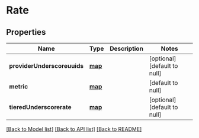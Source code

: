 # Rate

## Properties
Name | Type | Description | Notes
------------ | ------------- | ------------- | -------------
**providerUnderscoreuuids** | [**map**](.md) |  | [optional] [default to null]
**metric** | [**map**](.md) |  | [default to null]
**tieredUnderscorerate** | [**map**](.md) |  | [optional] [default to null]

[[Back to Model list]](../README.md#documentation-for-models) [[Back to API list]](../README.md#documentation-for-api-endpoints) [[Back to README]](../README.md)


